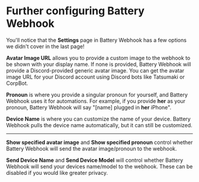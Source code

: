 # Further configuring Battery Webhook

You'll notice that the **Settings** page in Battery Webhook has a few options we didn't cover in the last page!

**Avatar Image URL** allows you to provide a custom image to the webhook to be shown with your display name. If none is provided, Battery Webhook will provide a Discord-provided generic avatar image. You can get the avatar image URL for your Discord account using Discord bots like Tatsumaki or CorpBot.

**Pronoun** is where you provide a singular pronoun for yourself, and Battery Webhook uses it for automations. For example, if you provide **her** as your pronoun, Battery Webhook will say "\[name] plugged in **her** iPhone".

**Device Name** is where you can customize the name of your device. Battery Webhook pulls the device name automatically, but it can still be customized.

***

**Show specified avatar image** and **Show specified pronoun** control whether Battery Webhook will send the avatar image/pronoun to the webhook.

**Send Device Name** and **Send Device Model** will control whether Battery Webhook will send your devices name/model to the webhook. These can be disabled if you would like greater privacy.
